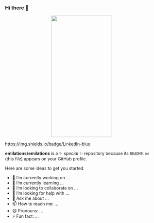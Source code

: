 ### Hi there 👋

<div id="header" align="center" max-width="100px">
  <img src="https://media.giphy.com/media/1sgetPM00wWqJpVUTl/giphy.gif" width="200" height="400"/>
</div>


https://img.shields.io/badge/LinkedIn-blue

**emilations/emilations** is a ✨ _special_ ✨ repository because its `README.md` (this file) appears on your GitHub profile.

Here are some ideas to get you started:

- 🔭 I’m currently working on ...
- 🌱 I’m currently learning ...
- 👯 I’m looking to collaborate on ...
- 🤔 I’m looking for help with ...
- 💬 Ask me about ...
- 📫 How to reach me: ...
- 😄 Pronouns: ...
- ⚡ Fun fact: ...

